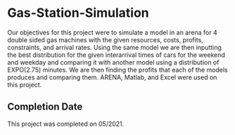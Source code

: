 # Gas-Station-Simulation

Our objectives for this project were to simulate a model in an arena for 4 double sided gas machines with the given resources, costs, profits, constraints, and arrival rates. Using the same model we are then inputting the best distribution for the given interarrival times of cars for the weekend and weekday and comparing it with another model using a distribution of EXPO(2.75) minutes. We are then finding the profits that each of the models produces and comparing them. ARENA, Matlab, and Excel were used on this project.

## Completion Date

This project was completed on 05/2021.

